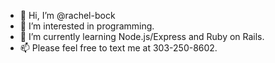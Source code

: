 - 👋 Hi, I’m @rachel-bock
- 👀 I’m interested in programming.
- 🌱 I’m currently learning Node.js/Express and Ruby on Rails.
- 📫 Please feel free to text me at 303-250-8602.

<!---
rachel-bock/rachel-bock is a ✨ special ✨ repository because its `README.md` (this file) appears on your GitHub profile.
You can click the Preview link to take a look at your changes.
--->
